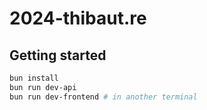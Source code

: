 # 2024-thibaut.re

## Getting started

```bash
bun install
bun run dev-api
bun run dev-frontend # in another terminal
```
